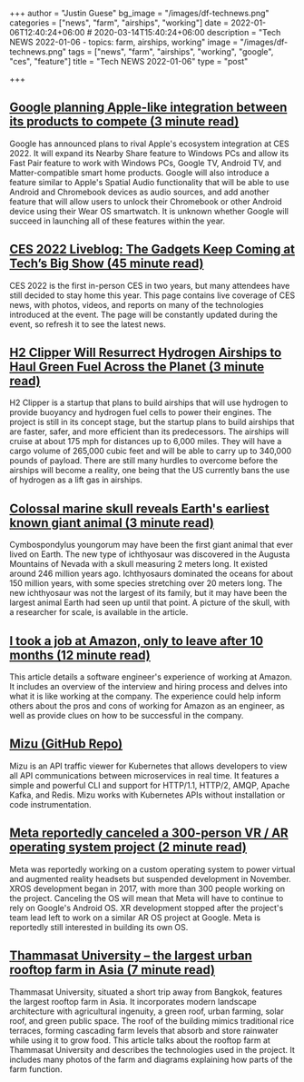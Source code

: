 +++
author = "Justin Guese"
bg_image = "/images/df-technews.png"
categories = ["news", "farm", "airships", "working"]
date = 2022-01-06T12:40:24+06:00 # 2020-03-14T15:40:24+06:00
description = "Tech NEWS 2022-01-06 - topics: farm, airships, working"
image = "/images/df-technews.png"
tags = ["news", "farm", "airships", "working", "google", "ces", "feature"]
title = "Tech NEWS 2022-01-06"
type = "post"

+++

## [Google planning Apple-like integration between its products to compete (3 minute read)](https://9to5mac.com/2022/01/05/google-apple-integration-android/)

Google has announced plans to rival Apple's ecosystem integration at CES 2022. It will expand its Nearby Share feature to Windows PCs and allow its Fast Pair feature to work with Windows PCs, Google TV, Android TV, and Matter-compatible smart home products. Google will also introduce a feature similar to Apple's Spatial Audio functionality that will be able to use Android and Chromebook devices as audio sources, and add another feature that will allow users to unlock their Chromebook or other Android device using their Wear OS smartwatch. It is unknown whether Google will succeed in launching all of these features within the year.

## [CES 2022 Liveblog: The Gadgets Keep Coming at Tech’s Big Show (45 minute read)](https://www.wired.com/story/ces-2022-liveblog/)

CES 2022 is the first in-person CES in two years, but many attendees have still decided to stay home this year. This page contains live coverage of CES news, with photos, videos, and reports on many of the technologies introduced at the event. The page will be constantly updated during the event, so refresh it to see the latest news.

## [H2 Clipper Will Resurrect Hydrogen Airships to Haul Green Fuel Across the Planet (3 minute read)](https://singularityhub.com/2022/01/03/h2-clipper-will-resurrect-hydrogen-airships-to-haul-green-fuel-across-the-planet/)

H2 Clipper is a startup that plans to build airships that will use hydrogen to provide buoyancy and hydrogen fuel cells to power their engines. The project is still in its concept stage, but the startup plans to build airships that are faster, safer, and more efficient than its predecessors. The airships will cruise at about 175 mph for distances up to 6,000 miles. They will have a cargo volume of 265,000 cubic feet and will be able to carry up to 340,000 pounds of payload. There are still many hurdles to overcome before the airships will become a reality, one being that the US currently bans the use of hydrogen as a lift gas in airships.

## [Colossal marine skull reveals Earth's earliest known giant animal (3 minute read)](https://newatlas.com/biology/ichthyosaur-earth-earliest-giant-animal/)

Cymbospondylus youngorum may have been the first giant animal that ever lived on Earth. The new type of ichthyosaur was discovered in the Augusta Mountains of Nevada with a skull measuring 2 meters long. It existed around 246 million years ago. Ichthyosaurs dominated the oceans for about 150 million years, with some species stretching over 20 meters long. The new ichthyosaur was not the largest of its family, but it may have been the largest animal Earth had seen up until that point. A picture of the skull, with a researcher for scale, is available in the article.

## [I took a job at Amazon, only to leave after 10 months (12 minute read)](https://benadam.me/thoughts/my-experience-at-amazon/)

This article details a software engineer's experience of working at Amazon. It includes an overview of the interview and hiring process and delves into what it is like working at the company. The experience could help inform others about the pros and cons of working for Amazon as an engineer, as well as provide clues on how to be successful in the company.

## [Mizu (GitHub Repo)](https://github.com/up9inc/mizu)

Mizu is an API traffic viewer for Kubernetes that allows developers to view all API communications between microservices in real time. It features a simple and powerful CLI and support for HTTP/1.1, HTTP/2, AMQP, Apache Kafka, and Redis. Mizu works with Kubernetes APIs without installation or code instrumentation.

## [Meta reportedly canceled a 300-person VR / AR operating system project (2 minute read)](https://www.theverge.com/2022/1/5/22868388/meta-xros-vr-ar-os-development-canceled?scrolla=5eb6d68b7fedc32c19ef33b4)

Meta was reportedly working on a custom operating system to power virtual and augmented reality headsets but suspended development in November. XROS development began in 2017, with more than 300 people working on the project. Canceling the OS will mean that Meta will have to continue to rely on Google's Android OS. XR development stopped after the project's team lead left to work on a similar AR OS project at Google. Meta is reportedly still interested in building its own OS.

## [Thammasat University – the largest urban rooftop farm in Asia (7 minute read)](https://worldlandscapearchitect.com/thammasat-university-the-largest-urban-rooftop-farm-in-asia/)

Thammasat University, situated a short trip away from Bangkok, features the largest rooftop farm in Asia. It incorporates modern landscape architecture with agricultural ingenuity, a green roof, urban farming, solar roof, and green public space. The roof of the building mimics traditional rice terraces, forming cascading farm levels that absorb and store rainwater while using it to grow food. This article talks about the rooftop farm at Thammasat University and describes the technologies used in the project. It includes many photos of the farm and diagrams explaining how parts of the farm function.

